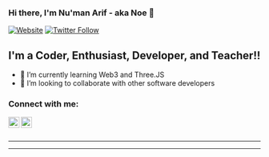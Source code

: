 ### Hi there, I'm Nu'man Arif - aka Noe 👋 

[![Website](https://img.shields.io/website?label=Noe.com&style=for-the-badge&url=https%3A%2F%2Fcodestackr.com)](https://numanarif.xyz/)
[![Twitter Follow](https://img.shields.io/twitter/follow/Noe?color=1DA1F2&logo=twitter&style=for-the-badge)](https://twitter.com/akunumanarif)

## I'm a Coder, Enthusiast, Developer, and Teacher!!

- 🌱 I’m currently learning Web3 and Three.JS
- 👯 I’m looking to collaborate with other software developers


### Connect with me:

[<img align="left" alt="akunumanarif | Twitter" width="22px" src="https://cdn.jsdelivr.net/npm/simple-icons@v3/icons/twitter.svg" />][twitter]
[<img align="left" alt="akunumanarif | LinkedIn" width="22px" src="https://cdn.jsdelivr.net/npm/simple-icons@v3/icons/linkedin.svg" />][linkedin]


<br />
<br />

---

[twitter]: https://twitter.com/akunumanarif
[linkedin]: https://www.linkedin.com/in/arif87

---

<br />
<br />

